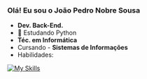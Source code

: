 ### Olá! Eu sou o João Pedro Nobre Sousa

- <strong>Dev. Back-End.</strong>
- 🌱 Estudando Python
- <strong>Téc. em Informática</strong>
- Cursando - <strong>Sistemas de Informações</strong>
- Habilidades:
  
[![My Skills](https://skillicons.dev/icons?i=cs,dotnet,postman,html,css,js,bootstrap,php,mysql)](https://skillicons.dev)
